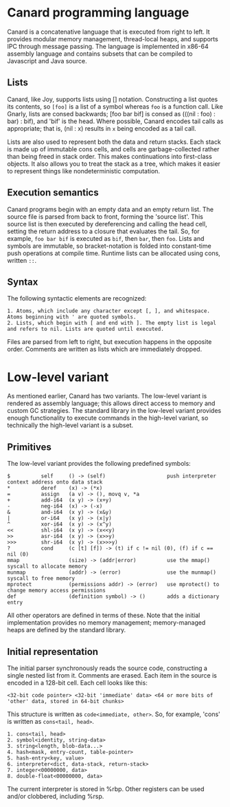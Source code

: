 # Canard programming language

Canard is a concatenative language that is executed from right to left. It provides modular memory management, thread-local heaps, and supports IPC through message passing. The language is
implemented in x86-64 assembly language and contains subsets that can be compiled to Javascript and Java source.

## Lists

Canard, like Joy, supports lists using [] notation. Constructing a list quotes its contents, so `[foo]` is a list of a symbol whereas `foo` is a function call. Like Gnarly, lists are consed
backwards; [foo bar bif] is consed as (((nil : foo) : bar) : bif), and 'bif' is the head. Where possible, Canard encodes tail calls as appropriate; that is, (nil : x) results in `x` being
encoded as a tail call.

Lists are also used to represent both the data and return stacks. Each stack is made up of immutable cons cells, and cells are garbage-collected rather than being freed in stack order. This
makes continuations into first-class objects. It also allows you to treat the stack as a tree, which makes it easier to represent things like nondeterministic computation.

## Execution semantics

Canard programs begin with an empty data and an empty return list. The source file is parsed from back to front, forming the 'source list'. This source list is then executed by dereferencing
and calling the head cell, setting the return address to a closure that evaluates the tail. So, for example, `foo bar bif` is executed as `bif`, then `bar`, then `foo`. Lists and symbols are
immutable, so bracket-notation is folded into constant-time push operations at compile time. Runtime lists can be allocated using cons, written `::`.

## Syntax

The following syntactic elements are recognized:

    1. Atoms, which include any character except [, ], and whitespace. Atoms beginning with ' are quoted symbols.
    2. Lists, which begin with [ and end with ]. The empty list is legal and refers to nil. Lists are quoted until executed.

Files are parsed from left to right, but execution happens in the opposite order. Comments are written as lists which are immediately dropped.

# Low-level variant

As mentioned earlier, Canard has two variants. The low-level variant is rendered as assembly language; this allows direct access to memory and custom GC strategies. The standard library in the
low-level variant provides enough functionality to execute commands in the high-level variant, so technically the high-level variant is a subset.

## Primitives

The low-level variant provides the following predefined symbols:

    $          self     () -> (self)                    push interpreter context address onto data stack
    *          deref    (x) -> (*x)
    =          assign   (a v) -> (), movq v, *a
    +          add-i64  (x y) -> (x+y)
    -          neg-i64  (x) -> (-x)
    &          and-i64  (x y) -> (x&y)
    |          or-i64   (x y) -> (x|y)
    ^          xor-i64  (x y) -> (x^y)
    <<         shl-i64  (x y) -> (x<<y)
    >>         asr-i64  (x y) -> (x>>y)
    >>>        shr-i64  (x y) -> (x>>>y)
    ?          cond     (c [t] [f]) -> (t) if c != nil (0), (f) if c == nil (0)
    mmap                (size) -> (addr|error)          use the mmap() syscall to allocate memory
    munmap              (addr) -> (error)               use the munmap() syscall to free memory
    mprotect            (permissions addr) -> (error)   use mprotect() to change memory access permissions
    def                 (definition symbol) -> ()       adds a dictionary entry

All other operators are defined in terms of these. Note that the initial implementation provides no memory management; memory-managed heaps are defined by the standard library.

## Initial representation

The initial parser synchronously reads the source code, constructing a single nested list from it. Comments are erased. Each item in the source is encoded in a 128-bit cell. Each cell looks
like this:

    <32-bit code pointer> <32-bit 'immediate' data> <64 or more bits of 'other' data, stored in 64-bit chunks>

This structure is written as `code<immediate, other>`. So, for example, 'cons' is written as `cons<tail, head>`.

    1. cons<tail, head>
    2. symbol<identity, string-data>
    3. string<length, blob-data...>
    4. hash<mask, entry-count, table-pointer>
    5. hash-entry<key, value>
    6. interpreter<dict, data-stack, return-stack>
    7. integer<00000000, data>
    8. double-float<00000000, data>

The current interpreter is stored in %rbp. Other registers can be used and/or clobbered, including %rsp.